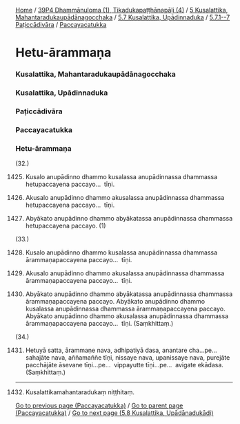 
[Home](/) / [39P4 Dhammānuloma (1), Tikadukapaṭṭhānapāḷi (4)](/tipitaka/39P4.md) / [5 Kusalattika, Mahantaradukaupādānagocchaka](/tipitaka/39P4/5.md) / [5.7 Kusalattika, Upādinnaduka](/tipitaka/39P4/5/5.7.md) / [5.7.1--7 Paṭiccādivāra](/tipitaka/39P4/5/5.7/5.7.1--7.md) / [Paccayacatukka](/tipitaka/39P4/5/5.7/5.7.1--7/Paccayacatukka.md)

# Hetu-ārammaṇa

### Kusalattika, Mahantaradukaupādānagocchaka

### Kusalattika, Upādinnaduka

### Paṭiccādivāra

### Paccayacatukka

### Hetu-ārammaṇa

(32.)

1425. Kusalo anupādinno dhammo kusalassa anupādinnassa dhammassa hetupaccayena paccayo…  tīṇi.

1426. Akusalo anupādinno dhammo akusalassa anupādinnassa dhammassa hetupaccayena paccayo…  tīṇi.

1427. Abyākato anupādinno dhammo abyākatassa anupādinnassa dhammassa hetupaccayena paccayo. (1)

(33.)

1428. Kusalo anupādinno dhammo kusalassa anupādinnassa dhammassa ārammaṇapaccayena paccayo…  tīṇi.

1429. Akusalo anupādinno dhammo akusalassa anupādinnassa dhammassa ārammaṇapaccayena paccayo…  tīṇi.

1430. Abyākato anupādinno dhammo abyākatassa anupādinnassa dhammassa ārammaṇapaccayena paccayo. Abyākato anupādinno dhammo kusalassa anupādinnassa dhammassa ārammaṇapaccayena paccayo. Abyākato anupādinno dhammo akusalassa anupādinnassa dhammassa ārammaṇapaccayena paccayo…  tīṇi. (Saṃkhittaṃ.)

(34.)

1431. Hetuyā satta, ārammaṇe nava, adhipatiyā dasa, anantare cha…pe…  sahajāte nava, aññamaññe tīṇi, nissaye nava, upanissaye nava, purejāte pacchājāte āsevane tīṇi…pe…  vippayutte tīṇi…pe…  avigate ekādasa. (Saṃkhittaṃ.)

---

1432. Kusalattikamahantaradukaṃ niṭṭhitaṃ.



[Go to previous page (Paccayacatukka)](/tipitaka/39P4/5/5.7/5.7.1--7/Paccayacatukka.md) / [Go to parent page (Paccayacatukka)](/tipitaka/39P4/5/5.7/5.7.1--7/Paccayacatukka.md) / [Go to next page (5.8 Kusalattika, Upādānadukādi)](/tipitaka/39P4/5/5.8.md)


